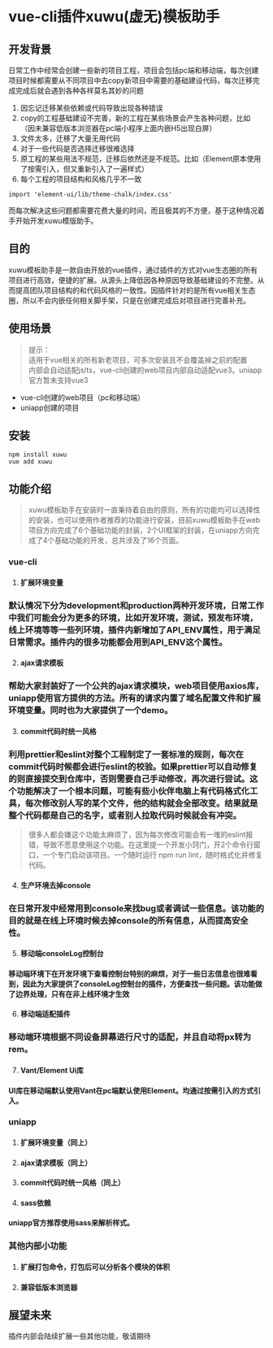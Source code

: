 <!--
 * @Author: your name
 * @Date: 2021-07-05 11:39:28
 * @LastEditTime: 2021-07-07 14:27:06
 * @LastEditors: Please set LastEditors
 * @Description: In User Settings Edit
 * @FilePath: /xuwu/help.md
-->
# vue-cli插件xuwu(虚无)模板助手

## 开发背景
日常工作中经常会创建一些新的项目工程，项目会包括pc端和移动端，每次创建项目时候都需要从不同项目中去copy新项目中需要的基础建设代码，每次迁移完成完成后就会遇到各种各样莫名其妙的问题 
 1. 因忘记迁移某些依赖或代码导致出现各种错误
 2. copy的工程基础建设不完善，新的工程在某些场景会产生各种问题，比如（因未兼容低版本浏览器在pc端小程序上面内嵌H5出现白屏）
 3. 文件太多，迁移了大量无用代码  
 4. 对于一些代码是否选择迁移很难选择
 5. 原工程的某些用法不规范，迁移后依然还是不规范。比如（Element原本使用了按需引入，但又重新引入了一遍样式）
 6. 每个工程的项目结构和风格几乎不一致
 ```
 import 'element-ui/lib/theme-chalk/index.css'
 ```
而每次解决这些问题都需要花费大量的时间，而且极其的不方便，基于这种情况着手开始开发xuwu模版助手。

## 目的
xuwu模板助手是一款自由开放的vue插件，通过插件的方式对vue生态圈的所有项目进行高效，便捷的扩展。从源头上降低因各种原因导致基础建设的不完整。从而提高团队项目结构的和代码风格的一致性。因插件针对的是所有vue相关生态圈，所以不会内嵌任何相关脚手架，只是在创建完成后对项目进行完善补充。

## 使用场景
> 提示：  
> 适用于vue相关的所有新老项目，可多次安装且不会覆盖掉之前的配置  
> 内部会自动适配js/ts，vue-cli创建的web项目内部自动适配vue3。uniapp官方暂未支持vue3
* vue-cli创建的web项目（pc和移动端）
* uniapp创建的项目

## 安装
```
npm install xuwu
vue add xuwu
```


## 功能介绍
> xuwu模板助手在安装时一直秉持着自由的原则，所有的功能均可以选择性的安装，也可以使用作者推荐的功能进行安装，目前xuwu模板助手在web项目方向完成了6个基础功能的封装，2个UI框架的封装，在uniapp方向完成了4个基础功能的开发，总共涉及了16个页面。

### vue-cli 
1. #### 扩展环境变量  
### 默认情况下分为development和production两种开发环境，日常工作中我们可能会分为更多的环境，比如开发环境，测试，预发布环境，线上环境等等一些列环境，插件内新增加了API_ENV属性，用于满足日常需求。插件内的很多功能都会用到API_ENV这个属性。
2. #### ajax请求模板   
### 帮助大家封装好了一个公共的ajax请求模块，web项目使用axios库，uniapp使用官方提供的方法。所有的请求内置了域名配置文件和扩展环境变量。同时也为大家提供了一个demo。
3. #### commit代码时统一风格
### 利用prettier和eslint对整个工程制定了一套标准的规则，每次在commit代码时候都会进行eslint的校验。如果prettier可以自动修复的则直接提交到仓库中，否则需要自己手动修改，再次进行尝试。这个功能解决了一个根本问题，可能有些小伙伴电脑上有代码格式化工具，每次修改别人写的某个文件，他的结构就会全部改变。结果就是整个代码都是自己的名字，或者别人拉取代码时候就会有冲突。
> 很多人都会嫌这个功能太麻烦了，因为每次修改可能会有一堆的eslint报错，导致不愿意使用这个功能。在这里提一个开发小窍门，开2个命令行窗口，一个专门启动该项目。一个随时运行 npm run lint，随时格式化并修复代码。
4. #### 生产环境去掉console
### 在日常开发中经常用到console来找bug或者调试一些信息。该功能的目的就是在线上环境时候去掉console的所有信息，从而提高安全性。
5. #### 移动端consoleLog控制台
#### 移动端环境下在开发环境下查看控制台特别的麻烦，对于一些日志信息也很难看到，因此为大家提供了consoleLog控制台的插件，方便查找一些问题。该功能做了边界处理，只有在非上线环境才生效
6. #### 移动端适配插件
### 移动端环境根据不同设备屏幕进行尺寸的适配，并且自动将px转为rem。
7. #### Vant/Element Ui库
#### UI库在移动端默认使用Vant在pc端默认使用Element。均通过按需引入的方式引入。

### uniapp
1. #### 扩展环境变量（同上）
2. #### ajax请求模板（同上）
3. #### commit代码时统一风格（同上）
4. #### sass依赖
#### uniapp官方推荐使用sass来解析样式。

### 其他内部小功能
1. #### 扩展打包命令，打包后可以分析各个模块的体积
2. #### 兼容低版本浏览器

## 展望未来
插件内部会陆续扩展一些其他功能，敬请期待



